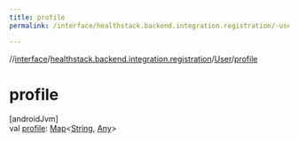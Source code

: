 ```yaml
---
title: profile
permalink: /interface/healthstack.backend.integration.registration/-user/profile.html

---
```

//[interface](/bi_interface.html)/[healthstack.backend.integration.registration](../index.html)/[User](index.html)/[profile](profile.html)



# profile



[androidJvm]\
val [profile](profile.html): [Map](https://kotlinlang.org/api/latest/jvm/stdlib/kotlin.collections/-map/index.html)&lt;[String](https://kotlinlang.org/api/latest/jvm/stdlib/kotlin/-string/index.html), [Any](https://kotlinlang.org/api/latest/jvm/stdlib/kotlin/-any/index.html)&gt;




